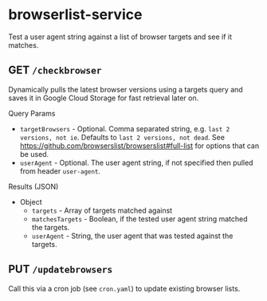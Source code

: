 # browserlist-service

Test a user agent string against a list of browser targets and see if it matches.

## GET `/checkbrowser`

Dynamically pulls the latest browser versions using a targets query and saves it
in Google Cloud Storage for fast retrieval later on.

Query Params

- `targetBrowsers` - Optional. Comma separated string, e.g. `last 2 versions, not ie`.
Defaults to `last 2 versions, not dead`. See https://github.com/browserslist/browserslist#full-list for options that can be used.
- `userAgent` - Optional. The user agent string, if not specified then
pulled from header `user-agent`.

Results (JSON)

- Object
  - `targets` - Array of targets matched against
  - `matchesTargets` - Boolean, if the tested user agent string matched the targets.
  - `userAgent` - String, the user agent that was tested against the targets.

## PUT `/updatebrowsers`

Call this via a cron job (see `cron.yaml`) to update existing browser lists.